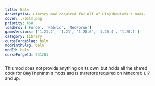 ```yaml
---
title: Balm
description: Library mod required for all of BlayTheNinth's mods.
cover: ./balm.png
priority: 860
loaders: ['Forge', 'Fabric', 'NeoForge']
gameVersions: ['1.21.2', '1.21', '1.20.6', '1.20.4', '1.20.1']
category: Library
curseForgeSlug: balm
modrinthSlug: balm
modId: balm
curseForgeId: 531761
---
```


This mod does not provide anything on its own, but holds all the shared code for BlayTheNinth's mods and is therefore required on Minecraft 1.17 and up.